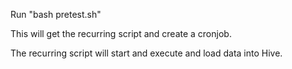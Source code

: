 Run "bash pretest.sh"

This will get the recurring script and create a cronjob.

The recurring script will start and execute and load data into Hive.
